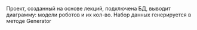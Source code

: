 Проект, созданный на основе лекций,
подключена БД, выводит диаграмму: модели роботов и
их кол-во. Набор данных генерируется в методе Generator
